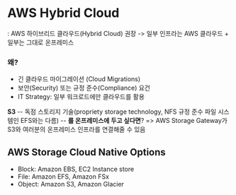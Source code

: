 # AWS Hybrid Cloud

: AWS 하이브리드 클라우드(Hybrid Cloud) 권장 -> 일부 인프라는 AWS 클라우드 + 일부는 그대로 온프레미스

### 왜?
- 긴 클라우드 마이그레이션 (Cloud Migrations)
- 보안(Security) 또는 규정 준수(Compliance) 요건
- IT Strategy: 일부 워크로드에만 클라우드를 활용

**S3** -- 독점 스토리지 기술(propriety storage technology, NFS 규정 준수 파일 시스템인 EFS와는 다름) -- **를 온프레미스에 두고 싶다면**?
=> AWS Storage Gateway가 S3와 여러분의 온프레미스 인프라를 연결해줄 수 있음

## AWS Storage Cloud Native Options
- Block: Amazon EBS, EC2 Instance store
- File: Amazon EFS, Amazon FSx
- Object: Amazon S3, Amazon Glacier


